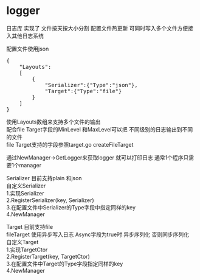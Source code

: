 # logger
<p>日志库 实现了 文件按天按大小分割 配置文件热更新 可同时写入多个文件方便接入其他日志系统</p>
<p>配置文件使用json
<pre>
{
    "Layouts":
    [
        {
            "Serializer":{"Type":"json"},
            "Target":{"Type":"file"}
        }
    ]
}
</pre>
</p>
<p>使用Layouts数组来支持多个文件的输出<br/>
配合file Target字段的MinLevel 和MaxLevel可以把 不同级别的日志输出到不同的文件<br />
file Target支持的字段参照target.go createFileTarget<br />
</p>
<p>
通过NewManager->GetLogger来获取logger 就可以打印日志 通常1个程序只需要1个manager<br/>

Serializer 目前支持plain 和json<br/>
自定义Serializer<br/>
1.实现Serializer<br/>
2.RegisterSerializer(key, Serializer)<br/>
3.在配置文件中Serializer的Type字段中指定同样的key<br/>
4.NewManager<br/>

Target 目前支持file<br/>
fileTarget 使用异步写入日志 Async字段为true时 异步序列化 否则同步序列化<br/>
自定义Target<br/>
1.实现TargetCtor<br/>
2.RegisterTarget(key, TargetCtor)<br/>
3.在配置文件中Target的Type字段指定同样的key<br/>
4.NewManager<br/>
</p>

